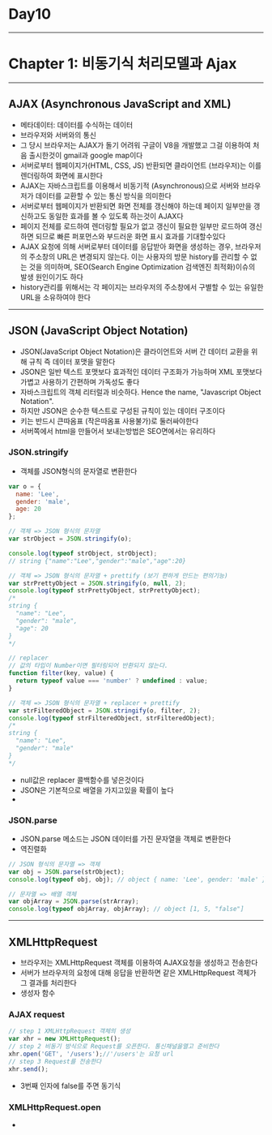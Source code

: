 <h1>Day10</h1>

---
<h1>Chapter 1: 비동기식 처리모델과 Ajax</h1>

---
<h2>AJAX (Asynchronous JavaScript and XML)</h2>

- 메타데이터: 데이터를 수식하는 데이터
- 브라우저와 서버와의 통신
- 그 당시 브라우저는 AJAX가 돌기 어려워 구글이 V8을 개발했고 그걸 이용하여 처음 출시한것이 gmail과 google map이다
- 서버로부터 웹페이지가(HTML, CSS, JS) 반환되면 클라이언트 (브라우저)는 이를 렌더링하여 화면에 표시한다
- AJAX는 자바스크립트를 이용해서 비동기적 (Asynchronous)으로 서버와 브라우저가 데이터를 교환할 수 있는 통신 방식을 의미한다
- 서버로부터 웹페이지가 반환되면 화면 전체를 갱신해야 하는데 페이지 일부만을 갱신하고도 동일한 효과를 볼 수 있도록 하는것이 AJAX다
- 페이지 전체를 로드하여 렌더링할 필요가 없고 갱신이 필요한 일부만 로드하여 갱신하면 되므로 빠른 퍼포먼스와 부드러운 화면 표시 효과를 기대할수있다
- AJAX 요청에 의해 서버로부터 데이터를 응답받아 화면을 생성하는 경우, 브라우저의 주소창의 URL은 변경되지 않는다. 이는 사용자의 방문 history를 관리할 수 없는 것을 의미하며, SEO(Search Engine Optimization 검색엔진 최적화)이슈의 발생 원인이기도 하다
- history관리를 위해서는 각 페이지는 브라우저의 주소창에서 구별할 수 있는 유일한 URL을 소유하여야 한다

---
<h2>JSON (JavaScript Object Notation)</h2>

- JSON(JavaScript Object Notation)은 클라이언트와 서버 간 데이터 교환을 위해 규칙 즉 데이터 포맷을 말한다
- JSON은 일반 텍스트 포맷보다 효과적인 데이터 구조화가 가능하며 XML 포맷보다 가볍고 사용하기 간편하며 가독성도 좋다
- 자바스크립트의 객체 리터럴과 비슷하다. Hence the name, "Javascript Object Notation". 
- 하지만 JSON은 순수한 텍스트로 구성된 규칙이 있는 데이터 구조이다
- 키는 반드시 큰따옴표 (작은따옴표 사용불가)로 둘러싸야한다
- 서버쪽에서 html을 만들어서 보내는방법은 SEO면에서는 유리하다

<h3>JSON.stringify</h3>

- 객체를 JSON형식의 문자열로 변환한다
```js
var o = {
  name: 'Lee',
  gender: 'male',
  age: 20
};

// 객체 => JSON 형식의 문자열
var strObject = JSON.stringify(o);

console.log(typeof strObject, strObject);
// string {"name":"Lee","gender":"male","age":20}

// 객체 => JSON 형식의 문자열 + prettify (보기 편하게 만드는 편의기능)
var strPrettyObject = JSON.stringify(o, null, 2);
console.log(typeof strPrettyObject, strPrettyObject);
/*
string {
  "name": "Lee",
  "gender": "male",
  "age": 20
}
*/

// replacer
// 값의 타입이 Number이면 필터링되어 반환되지 않는다.
function filter(key, value) {
  return typeof value === 'number' ? undefined : value;
}

// 객체 => JSON 형식의 문자열 + replacer + prettify
var strFilteredObject = JSON.stringify(o, filter, 2);
console.log(typeof strFilteredObject, strFilteredObject);
/*
string {
  "name": "Lee",
  "gender": "male"
}
*/

```
- null값은 replacer 콜백함수를 넣은것이다 
- JSON은 기본적으로 배열을 가지고있을 확률이 높다
- 

<h3>JSON.parse</h3>

- JSON.parse 메소드는 JSON 데이터를 가진 문자열을 객체로 변환한다
- 역진렬화
```js
// JSON 형식의 문자열 => 객체
var obj = JSON.parse(strObject);
console.log(typeof obj, obj); // object { name: 'Lee', gender: 'male' }

// 문자열 => 배열 객체
var objArray = JSON.parse(strArray);
console.log(typeof objArray, objArray); // object [1, 5, "false"]
```

---
<h2>XMLHttpRequest</h2>

- 브라우저는 XMLHttpRequest 객체를 이용하여 AJAX요청을 생성하고 전송한다
- 서버가 브라우저의 요청에 대해 응답을 반환하면 같은 XMLHttpRequest 객체가 그 결과를 처리한다
- 생성자 함수

<h3>AJAX request</h3>

```js
// step 1 XMLHttpRequest 객체의 생성
var xhr = new XMLHttpRequest();
// step 2 비동기 방식으로 Request를 오픈한다. 통신채널을열고 준비한다
xhr.open('GET', '/users');//'/users'는 요청 url
// step 3 Request를 전송한다
xhr.send();
```
- 3번째 인자에 false를 주면 동기식

<h3>XMLHttpRequest.open</h3>

- 